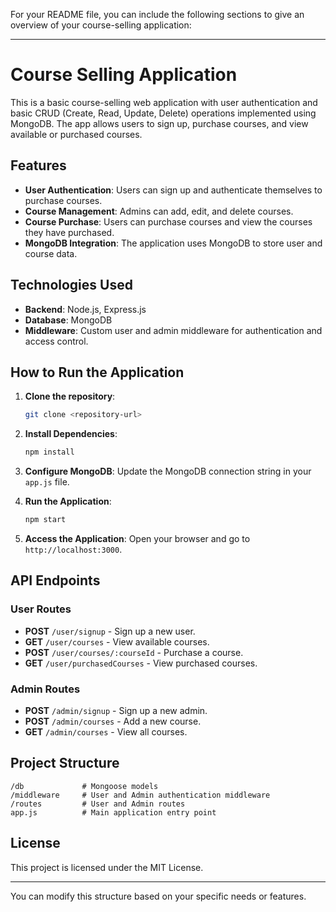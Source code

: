 For your README file, you can include the following sections to give an overview of your course-selling application:

---

# Course Selling Application

This is a basic course-selling web application with user authentication and basic CRUD (Create, Read, Update, Delete) operations implemented using MongoDB. The app allows users to sign up, purchase courses, and view available or purchased courses.

## Features

- **User Authentication**: Users can sign up and authenticate themselves to purchase courses.
- **Course Management**: Admins can add, edit, and delete courses.
- **Course Purchase**: Users can purchase courses and view the courses they have purchased.
- **MongoDB Integration**: The application uses MongoDB to store user and course data.

## Technologies Used

- **Backend**: Node.js, Express.js
- **Database**: MongoDB
- **Middleware**: Custom user and admin middleware for authentication and access control.

## How to Run the Application

1. **Clone the repository**:
   ```bash
   git clone <repository-url>
   ```

2. **Install Dependencies**:
   ```bash
   npm install
   ```

3. **Configure MongoDB**:
   Update the MongoDB connection string in your `app.js` file.

4. **Run the Application**:
   ```bash
   npm start
   ```

5. **Access the Application**:
   Open your browser and go to `http://localhost:3000`.

## API Endpoints

### User Routes
- **POST** `/user/signup` - Sign up a new user.
- **GET** `/user/courses` - View available courses.
- **POST** `/user/courses/:courseId` - Purchase a course.
- **GET** `/user/purchasedCourses` - View purchased courses.

### Admin Routes
- **POST** `/admin/signup` - Sign up a new admin.
- **POST** `/admin/courses` - Add a new course.
- **GET** `/admin/courses` - View all courses.

## Project Structure

```
/db             # Mongoose models
/middleware     # User and Admin authentication middleware
/routes         # User and Admin routes
app.js          # Main application entry point
```

## License

This project is licensed under the MIT License.

---

You can modify this structure based on your specific needs or features.